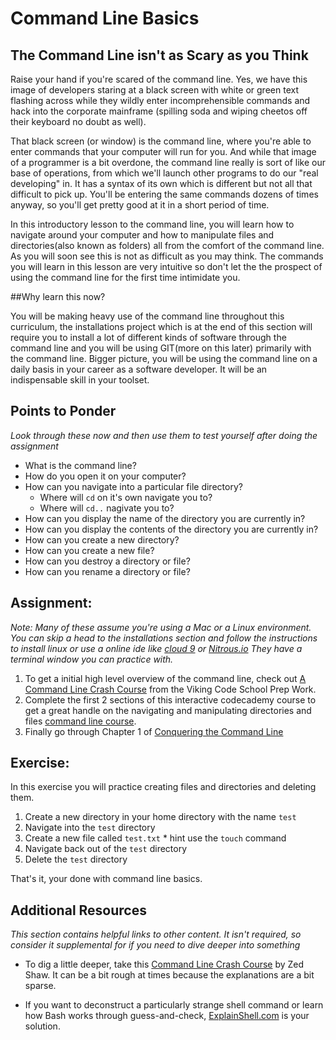 # Command Line Basics
<!-- *Estimated Time: 3-6 hrs* -->

<!-- Future: We should consider this lesson to be the first lesson of a larger course about the command line, the next lesson      could be about permissions.-->

## The Command Line isn't as Scary as you Think 

Raise your hand if you're scared of the command line.  Yes, we have this image of developers staring at a black screen with white or green text flashing across while they wildly enter incomprehensible commands and hack into the corporate mainframe (spilling soda and wiping cheetos off their keyboard no doubt as well).

That black screen (or window) is the command line, where you're able to enter commands that your computer will run for you.  And while that image of a programmer is a bit overdone, the command line really is sort of like our base of operations, from which we'll launch other programs to do our "real developing" in.  It has a syntax of its own which is different but not all that difficult to pick up.  You'll be entering the same commands dozens of times anyway, so you'll get pretty good at it in a short period of time.

In this introductory lesson to the command line, you will learn how to navigate around your computer and how to manipulate files and directories(also known as folders) all from the comfort of the command line. As you will soon see this is not as difficult as you may think. The commands you will learn in this lesson are very intuitive so don't let the the prospect of using the command line for the first time intimidate you.

##Why learn this now?

You will be making heavy use of the command line throughout this curriculum, the installations project which is at the end of this section will require you to install a lot of different kinds of software through the command line and you will be using GIT(more on this later) primarily with the command line. Bigger picture, you will be using the command line on a daily basis in your career as a software developer. It will be an indispensable skill in your toolset.

## Points to Ponder

*Look through these now and then use them to test yourself after doing the assignment*


* What is the command line?
* How do you open it on your computer?
* How can you navigate into a particular file directory?
  - Where will `cd` on it's own navigate you to?
  - Where will `cd..` nagivate you to?
* How can you display the name of the directory you are currently in?
* How can you display the contents of the directory you are currently in?
* How can you create a new directory?
* How can you create a new file?
* How can you destroy a directory or file?
* How can you rename a directory or file?

## Assignment:

*Note: Many of these assume you're using a Mac or a Linux environment. You can skip a head to the installations section and follow the instructions to install linux or use a online ide like [cloud 9](https://c9.io/) or [Nitrous.io](https://www.nitrous.io/) They have a terminal window you can practice with.*

1. To get a initial high level overview of the command line, check out [A Command Line Crash Course](http://www.vikingcodeschool.com/web-development-basics/a-command-line-crash-course) from the Viking Code School Prep Work.
2. Complete the first 2 sections of this interactive codecademy course to get a great handle on the navigating and manipulating directories and files [command line course](https://www.codecademy.com/en/courses/learn-the-command-line).
3. Finally go through Chapter 1 of [Conquering the Command Line](http://conqueringthecommandline.com/book/basics)

## Exercise:
In this exercise you will practice creating files and directories and deleting them.

1. Create a new directory in your home directory with the name `test`
2. Navigate into the `test` directory
3. Create a new file called `test.txt` * hint use the `touch` command
4. Navigate back out of the `test` directory
5. Delete the `test` directory

That's it, your done with command line basics.


## Additional Resources

*This section contains helpful links to other content. It isn't required, so consider it supplemental for if you need to dive deeper into something*

* To dig a little deeper, take this [Command Line Crash Course](http://cli.learncodethehardway.org/book/) by Zed Shaw.  It can be a bit rough at times because the explanations are a bit sparse.

* If you want to deconstruct a particularly strange shell command or learn how Bash works through guess-and-check, [ExplainShell.com](http://explainshell.com/) is your solution.

